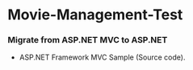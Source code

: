 # Movie-Management-Test

### Migrate from ASP.NET MVC to ASP.NET
- ASP.NET Framework MVC Sample (Source code).
